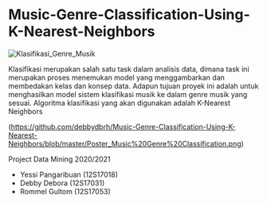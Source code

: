 # Music-Genre-Classification-Using-K-Nearest-Neighbors

![Klasifikasi_Genre_Musik](https://user-images.githubusercontent.com/63969423/103441355-edda5b00-4c7f-11eb-8bec-f93d11f9c198.JPG)




Klasifikasi merupakan salah satu task dalam analisis data, dimana task ini merupakan proses menemukan model yang menggambarkan dan membedakan kelas dan konsep data. Adapun tujuan proyek ini adalah untuk menghasilkan model sistem klasifikasi musik ke dalam genre musik yang sesuai. Algoritma klasifikasi yang akan digunakan adalah K-Nearest Neighbors

(https://github.com/debbydbrh/Music-Genre-Classification-Using-K-Nearest-Neighbors/blob/master/Poster_Music%20Genre%20Classification.png)

Project Data Mining 2020/2021

- Yessi Pangaribuan (12S17018)
- Debby Debora (12S17031)
- Rommel Gultom (12S17053)

